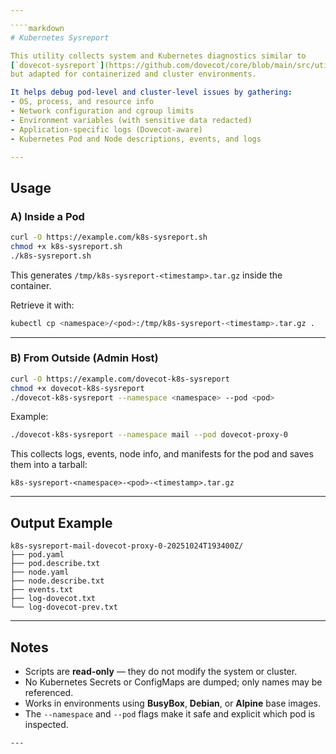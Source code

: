 ```yaml
---

````markdown
# Kubernetes Sysreport

This utility collects system and Kubernetes diagnostics similar to
[`dovecot-sysreport`](https://github.com/dovecot/core/blob/main/src/util/dovecot-sysreport),
but adapted for containerized and cluster environments.

It helps debug pod-level and cluster-level issues by gathering:
- OS, process, and resource info  
- Network configuration and cgroup limits  
- Environment variables (with sensitive data redacted)  
- Application-specific logs (Dovecot-aware)  
- Kubernetes Pod and Node descriptions, events, and logs  

---
```


## Usage

### A) Inside a Pod
```bash
curl -O https://example.com/k8s-sysreport.sh
chmod +x k8s-sysreport.sh
./k8s-sysreport.sh
````

This generates `/tmp/k8s-sysreport-<timestamp>.tar.gz` inside the container.

Retrieve it with:

```bash
kubectl cp <namespace>/<pod>:/tmp/k8s-sysreport-<timestamp>.tar.gz .
```

---

### B) From Outside (Admin Host)

```bash
curl -O https://example.com/dovecot-k8s-sysreport
chmod +x dovecot-k8s-sysreport
./dovecot-k8s-sysreport --namespace <namespace> --pod <pod>
```

Example:

```bash
./dovecot-k8s-sysreport --namespace mail --pod dovecot-proxy-0
```

This collects logs, events, node info, and manifests for the pod and saves them into a tarball:

```
k8s-sysreport-<namespace>-<pod>-<timestamp>.tar.gz
```

---

## Output Example

```
k8s-sysreport-mail-dovecot-proxy-0-20251024T193400Z/
├── pod.yaml
├── pod.describe.txt
├── node.yaml
├── node.describe.txt
├── events.txt
├── log-dovecot.txt
└── log-dovecot-prev.txt
```

---

## Notes

* Scripts are **read-only** — they do not modify the system or cluster.
* No Kubernetes Secrets or ConfigMaps are dumped; only names may be referenced.
* Works in environments using **BusyBox**, **Debian**, or **Alpine** base images.
* The `--namespace` and `--pod` flags make it safe and explicit which pod is inspected.

```
---
```
